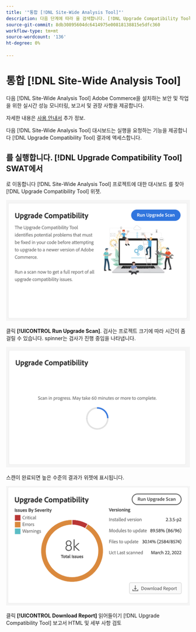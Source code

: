```yaml
---
title: '"통합 [!DNL Site-Wide Analysis Tool]"'
description: 다음 단계에 따라 을 검색합니다. [!DNL Upgrade Compatibility Tool] 보고서 출처 [!DNL Site-Wide Analysis Tool] 대시보드 를 사용하십시오.
source-git-commit: 8db30895604dc6414975e00818138815e5dfc360
workflow-type: tm+mt
source-wordcount: '136'
ht-degree: 0%

---
```



# 통합 [!DNL Site-Wide Analysis Tool]

다음 [!DNL Site-Wide Analysis Tool] Adobe Commerce을 설치하는 보안 및 작업을 위한 실시간 성능 모니터링, 보고서 및 권장 사항을 제공합니다.

자세한 내용은 [사용 안내서](https://docs.magento.com/user-guide/reports/site-wide-analysis-tool.html) 추가 정보.

다음 [!DNL Site-Wide Analysis Tool] 대시보드는 실행을 요청하는 기능을 제공합니다 [!DNL Upgrade Compatibility Tool] 결과에 액세스합니다.

## 를 실행합니다. [!DNL Upgrade Compatibility Tool] SWAT에서

로 이동합니다 [!DNL Site-Wide Analysis Tool] 프로젝트에 대한 대시보드 를 찾아 [!DNL Upgrade Compatibility Tool] 위젯.

![UCT SWAT 위젯 - 초기](../../assets/upgrade-guide/uct-swat-initial.png)

클릭 **[!UICONTROL Run Upgrade Scan]**. 검사는 프로젝트 크기에 따라 시간이 좀 걸릴 수 있습니다. spinner는 검사가 진행 중임을 나타냅니다.

![UCT SWAT 위젯 - 진행 중](../../assets/upgrade-guide/uct-swat-progress.png)

스캔이 완료되면 높은 수준의 결과가 위젯에 표시됩니다.

![UCT SWAT 위젯 - 결과](../../assets/upgrade-guide/uct-swat-results.png)

클릭 **[!UICONTROL Download Report]** 읽어들이기 [!DNL Upgrade Compatibility Tool] 보고서 HTML 및 세부 사항 검토
